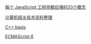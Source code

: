 
[每个 JavaScript 工程师都应懂的33个概念](https://github.com/stephentian/33-js-concepts)

[计算机相关技术资料整理](https://github.com/EZLippi/practical-programming-books)

[C++ basis](http://c.biancheng.net/cplus/)

[ECMAScript 6](https://github.com/ruanyf/es6tutorial)
